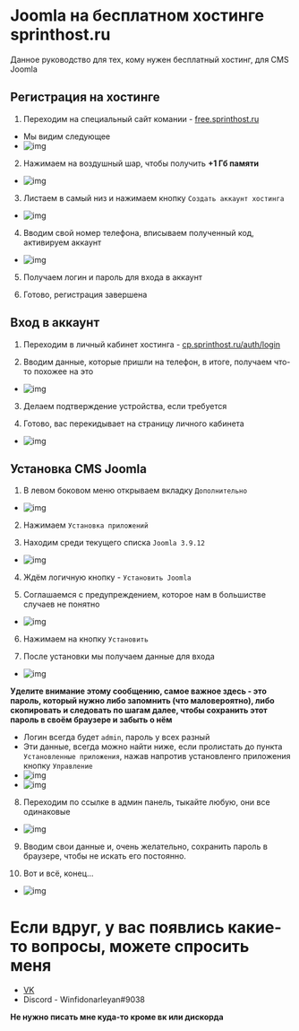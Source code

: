 # Joomla на бесплатном хостинге sprinthost.ru

Данное руководство для тех, кому нужен бесплатный хостинг, для CMS Joomla

## Регистрация на хостинге
1. Переходим на специальный сайт комании - [free.sprinthost.ru](https://free.sprinthost.ru/)

- Мы видим следующее
- ![img](http://wowka.su/kargatum/img/1.png)

2. Нажимаем на воздушный шар, чтобы получить **+1 Гб памяти**
- ![img](http://wowka.su/kargatum/img/2.png)

3. Листаем в самый низ и нажимаем кнопку `Создать аккаунт хостинга`
- ![img](http://wowka.su/kargatum/img/3.png)

4. Вводим свой номер телефона, вписываем полученный код, активируем аккаунт
- ![img](http://wowka.su/kargatum/img/4.png)

5. Получаем логин и пароль для входа в аккаунт

6. Готово, регистрация завершена

## Вход в аккаунт
1. Переходим в личный кабинет хостинга - [cp.sprinthost.ru/auth/login](https://cp.sprinthost.ru/auth/login)

2. Вводим данные, которые пришли на телефон, в итоге, получаем что-то похожее на это
- ![img](http://wowka.su/kargatum/img/5.png)

3. Делаем подтверждение устройства, если требуется

4. Готово, вас перекидывает на страницу личного кабинета
- ![img](http://wowka.su/kargatum/img/6.png)

## Установка CMS Joomla
1. В левом боковом меню открываем вкладку `Дополнительно`
- ![img](http://wowka.su/kargatum/img/7.png)

2. Нажимаем `Установка приложений`

3. Находим среди текущего списка `Joomla 3.9.12`
- ![img](http://wowka.su/kargatum/img/8.png)

4. Ждём логичную кнопку - `Установить Joomla`

5. Соглашаемся с предупреждением, которое нам в большистве случаев не понятно
- ![img](http://wowka.su/kargatum/img/9.png)

6. Нажимаем на кнопку `Установить`

7. После установки мы получаем данные для входа
- ![img](http://wowka.su/kargatum/img/10.png)

**Уделите внимание этому сообщению, самое важное здесь - это пароль, который нужно либо запомнить (что маловероятно), либо скопировать и следовать по шагам далее, чтобы сохранить этот пароль в своём браузере и забыть о нём**

- Логин всегда будет `admin`, пароль у всех разный
- Эти данные, всегда можно найти ниже, если пролистать до пункта `Установленные приложения`, нажав напротив установленго приложения кнопку `Управление`
- ![img](http://wowka.su/kargatum/img/11.png)
- ![img](http://wowka.su/kargatum/img/12.png)

8. Переходим по ссылке в админ панель, тыкайте любую, они все одинаковые
- ![img](http://wowka.su/kargatum/img/13.png)

9. Вводим свои данные и, очень желательно, сохранить пароль в браузере, чтобы не искать его постоянно.

10. Вот и всё, конец...
- ![img](http://wowka.su/kargatum/img/14.png)

# Если вдруг, у вас появлись какие-то вопросы, можете спросить меня
- [VK](https://vk.com/ns_azz)
- Discord - Winfidonarleyan#9038

**Не нужно писать мне куда-то кроме вк или дискорда**
